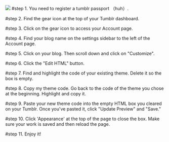 ![](http://huangxuan.me/img/blog-desktop.jpg)
#step 1. You need to register a tumblr passport （huh）.

#step 2. Find the gear icon at the top of your Tumblr dashboard.

#step 3. Click on the gear icon to access your Account page.

#step 4. Find your blog name on the settings sidebar to the left of the Account page.

#step 5. Click on your blog. Then scroll down and click on "Customize".

#step 6. Click the "Edit HTML" button.

#step 7. Find and highlight the code of your existing theme. Delete it so the box is empty.

#step 8. Copy my theme code. Go back to the code of the theme you chose at the beginning. Highlight and copy it.

#step 9. Paste your new theme code into the empty HTML box you cleared on your Tumblr. Once you've pasted it, click "Update Preview" and "Save."

#step 10. Click 'Appearance' at the top of the page to close the box. Make sure your work is saved and then reload the page.

#step 11. Enjoy it!
